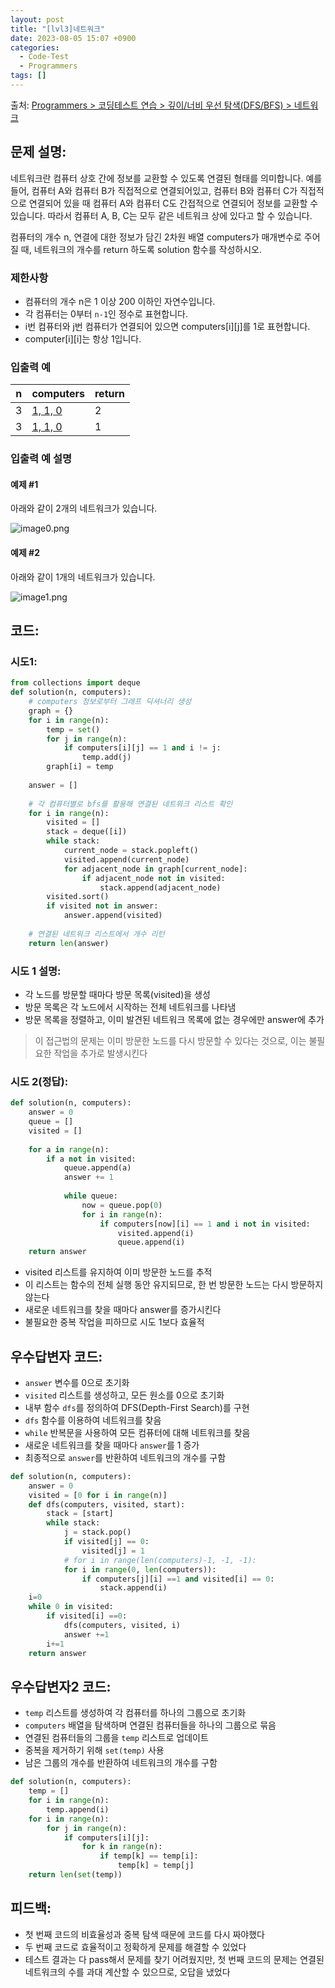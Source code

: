 ```yaml
---  
layout: post  
title: "[lvl3]네트워크"  
date: 2023-08-05 15:07 +0900  
categories:  
  - Code-Test  
  - Programmers  
tags: []  
---  
```

  
출처: [Programmers > 코딩테스트 연습 > 깊이/너비 우선 탐색(DFS/BFS) > 네트워크  
](https://school.programmers.co.kr/learn/courses/30/lessons/43162)  
  
## 문제 설명:  
  
네트워크란 컴퓨터 상호 간에 정보를 교환할 수 있도록 연결된 형태를 의미합니다. 예를 들어, 컴퓨터 A와 컴퓨터 B가 직접적으로 연결되어있고, 컴퓨터 B와 컴퓨터 C가 직접적으로 연결되어 있을 때 컴퓨터 A와 컴퓨터 C도 간접적으로 연결되어 정보를 교환할 수 있습니다. 따라서 컴퓨터 A, B, C는 모두 같은 네트워크 상에 있다고 할 수 있습니다.  
  
컴퓨터의 개수 n, 연결에 대한 정보가 담긴 2차원 배열 computers가 매개변수로 주어질 때, 네트워크의 개수를 return 하도록 solution 함수를 작성하시오.  
  
### 제한사항  
  
- 컴퓨터의 개수 n은 1 이상 200 이하인 자연수입니다.  
- 각 컴퓨터는 0부터 `n-1`인 정수로 표현합니다.  
- i번 컴퓨터와 j번 컴퓨터가 연결되어 있으면 computers[i][j]를 1로 표현합니다.  
- computer[i][i]는 항상 1입니다.  
  
### 입출력 예  
  
|n|computers|return|  
|---|---|---|  
|3|[1, 1, 0](1,%201,%200.md)|2|  
|3|[1, 1, 0](1,%201,%200.md)|1|  
  
### 입출력 예 설명  
  
#### 예제 #1    
아래와 같이 2개의 네트워크가 있습니다.    
  
![image0.png](https://grepp-programmers.s3.amazonaws.com/files/ybm/5b61d6ca97/cc1e7816-b6d7-4649-98e0-e95ea2007fd7.png)  
  
#### 예제 #2    
  
아래와 같이 1개의 네트워크가 있습니다.    
  
![image1.png](https://grepp-programmers.s3.amazonaws.com/files/ybm/7554746da2/edb61632-59f4-4799-9154-de9ca98c9e55.png)  
  
  
## 코드:  
### 시도1:  
```python  
from collections import deque  
def solution(n, computers):  
	# computers 정보로부터 그래프 딕셔너리 생성  
    graph = {}  
    for i in range(n):  
        temp = set()  
        for j in range(n):  
            if computers[i][j] == 1 and i != j:  
                temp.add(j)  
        graph[i] = temp  
      
    answer = []  
  
	# 각 컴퓨터별로 bfs를 활용해 연결된 네트워크 리스트 확인  
    for i in range(n):  
        visited = []  
        stack = deque([i])  
        while stack:  
            current_node = stack.popleft()  
            visited.append(current_node)  
            for adjacent_node in graph[current_node]:  
                if adjacent_node not in visited:  
                    stack.append(adjacent_node)  
        visited.sort()  
        if visited not in answer:  
            answer.append(visited)  
  
	# 연결된 네트워크 리스트에서 개수 리턴  
    return len(answer)  
```  
  
### 시도 1 설명:  
  
- 각 노드를 방문할 때마다 방문 목록(visited)을 생성  
- 방문 목록은 각 노드에서 시작하는 전체 네트워크를 나타냄  
- 방문 목록을 정렬하고, 이미 발견된 네트워크 목록에 없는 경우에만 answer에 추가  
  
> 이 접근법의 문제는 이미 방문한 노드를 다시 방문할 수 있다는 것으로, 이는 불필요한 작업을 추가로 발생시킨다  
  
### 시도 2(정답):  
  
```python  
def solution(n, computers):  
    answer = 0  
    queue = []  
    visited = []  
  
    for a in range(n):  
        if a not in visited:  
            queue.append(a)  
            answer += 1  
  
            while queue:  
                now = queue.pop(0)      
                for i in range(n):  
                    if computers[now][i] == 1 and i not in visited:  
                        visited.append(i)  
                        queue.append(i)  
    return answer  
```  
  
- visited 리스트를 유지하여 이미 방문한 노드를 추적  
- 이 리스트는 함수의 전체 실행 동안 유지되므로, 한 번 방문한 노드는 다시 방문하지 않는다  
- 새로운 네트워크를 찾을 때마다 answer를 증가시킨다  
- 불필요한 중복 작업을 피하므로 시도 1보다 효율적  
  
  
## 우수답변자 코드:  
- `answer` 변수를 0으로 초기화  
- `visited` 리스트를 생성하고, 모든 원소를 0으로 초기화  
- 내부 함수 `dfs`를 정의하여 DFS(Depth-First Search)를 구현  
- `dfs` 함수를 이용하여 네트워크를 찾음  
- `while` 반복문을 사용하여 모든 컴퓨터에 대해 네트워크를 찾음  
- 새로운 네트워크를 찾을 때마다 `answer`를 1 증가  
- 최종적으로 `answer`를 반환하여 네트워크의 개수를 구함  
  
  
```python  
def solution(n, computers):  
    answer = 0  
    visited = [0 for i in range(n)]  
    def dfs(computers, visited, start):  
        stack = [start]  
        while stack:  
            j = stack.pop()  
            if visited[j] == 0:  
                visited[j] = 1  
            # for i in range(len(computers)-1, -1, -1):  
            for i in range(0, len(computers)):  
                if computers[j][i] ==1 and visited[i] == 0:  
                    stack.append(i)  
    i=0  
    while 0 in visited:  
        if visited[i] ==0:  
            dfs(computers, visited, i)  
            answer +=1  
        i+=1  
    return answer  
```  
  
## 우수답변자2 코드:  
  
- `temp` 리스트를 생성하여 각 컴퓨터를 하나의 그룹으로 초기화   
- `computers` 배열을 탐색하며 연결된 컴퓨터들을 하나의 그룹으로 묶음   
- 연결된 컴퓨터들의 그룹을 `temp` 리스트로 업데이트   
- 중복을 제거하기 위해 `set(temp)` 사용   
- 남은 그룹의 개수를 반환하여 네트워크의 개수를 구함  
  
```python  
def solution(n, computers):  
    temp = []  
    for i in range(n):  
        temp.append(i)  
    for i in range(n):  
        for j in range(n):  
            if computers[i][j]:  
                for k in range(n):  
                    if temp[k] == temp[i]:  
                        temp[k] = temp[j]  
    return len(set(temp))  
```  
  
## 피드백:  
  
- 첫 번째 코드의 비효율성과 중복 탐색 때문에 코드를 다시 짜야했다  
- 두 번째 코드로 효율적이고 정확하게 문제를 해결할 수 있었다  
- 테스트 결과는 다 pass해서 문제를 찾기 어려웠지만, 첫 번째 코드의 문제는 연결된 네트워크의 수를 과대 계산할 수 있으므로, 오답을 냈었다